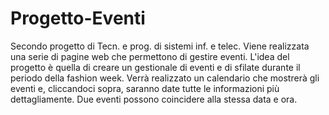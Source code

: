 # Progetto-Eventi
Secondo progetto di Tecn. e prog. di sistemi inf. e telec. 
Viene realizzata una serie di pagine web che permettono di gestire eventi.
L'idea del progetto è quella di creare un gestionale di eventi e di sfilate durante il periodo della fashion week. 
Verrà realizzato un calendario che mostrerà gli eventi e, cliccandoci sopra, saranno date tutte le informazioni più dettagliamente. 
Due eventi possono coincidere alla stessa data e ora. 
